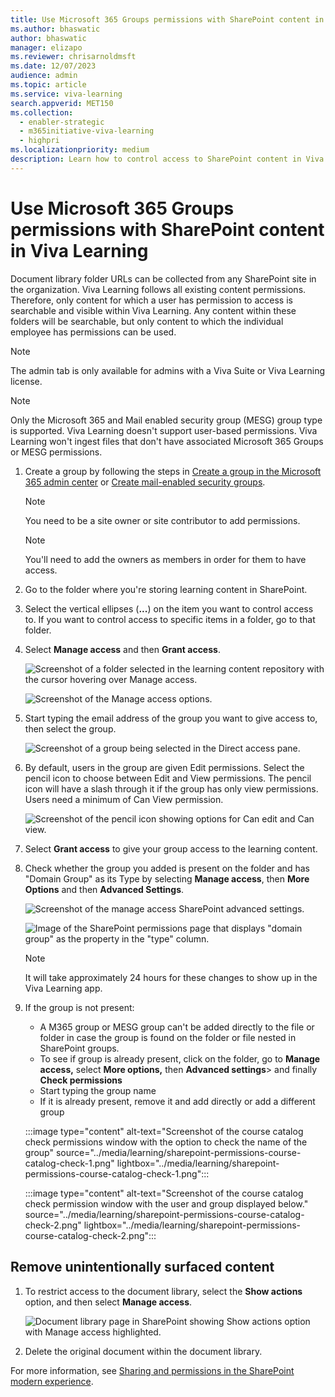 ```yaml
---
title: Use Microsoft 365 Groups permissions with SharePoint content in Viva Learning
ms.author: bhaswatic
author: bhaswatic
manager: elizapo
ms.reviewer: chrisarnoldmsft
ms.date: 12/07/2023
audience: admin
ms.topic: article
ms.service: viva-learning
search.appverid: MET150
ms.collection:
  - enabler-strategic
  - m365initiative-viva-learning
  - highpri
ms.localizationpriority: medium
description: Learn how to control access to SharePoint content in Viva Learning by using Microsoft 365 Groups.
---
```


# Use Microsoft 365 Groups permissions with SharePoint content in Viva Learning

Document library folder URLs can be collected from any SharePoint site in the organization. Viva Learning follows all existing content permissions. Therefore, only content for which a user has permission to access is searchable and visible within Viva Learning. Any content within these folders will be searchable, but only content to which the individual employee has permissions can be used.

> [!NOTE]
> The admin tab is only available for admins with a Viva Suite or Viva Learning license.

> [!NOTE]
> Only the Microsoft 365 and Mail enabled security group (MESG) group type is supported. Viva Learning doesn't support user-based permissions. Viva Learning won't ingest files that don't have associated Microsoft 365 Groups or MESG permissions.

1. Create a group by following the steps in [Create a group in the Microsoft 365 admin center](/microsoft-365/admin/create-groups/create-groups) or [Create mail-enabled security groups](/exchange/recipients/mail-enabled-security-groups).

   > [!NOTE]
   > You need to be a site owner or site contributor to add permissions.

   > [!NOTE]
   > You'll need to add the owners as members in order for them to have access.

2. Go to the folder where you're storing learning content in SharePoint.
3. Select the vertical ellipses (**...**) on the item you want to control access to. If you want to control access to specific items in a folder, go to that folder.
4. Select **Manage access** and then **Grant access**.

    ![Screenshot of a folder selected in the learning content repository with the cursor hovering over Manage access.](../media/learning/sharepoint-manage-access.png)

    ![Screenshot of the Manage access options.](../media/learning/sharepoint-direct-access.png)

6. Start typing the email address of the group you want to give access to, then select the group.

    ![Screenshot of a group being selected in the Direct access pane.](../media/learning/sharepoint-group.png)

7. By default, users in the group are given Edit permissions. Select the pencil icon to choose between Edit and View permissions. The pencil icon will have a slash through it if the group has only view permissions. Users need a minimum of Can View permission.

    ![Screenshot of the pencil icon showing options for Can edit and Can view.](../media/learning/sharepoint-edit-view.png)

8. Select **Grant access** to give your group access to the learning content.

9. Check whether the group you added is present on the folder and has "Domain Group" as its Type by selecting **Manage access**, then **More Options** and then **Advanced Settings**.

   ![Screenshot of the manage access SharePoint advanced settings.](../media/learning/sharepoint-permissions-advanced-settings.png)

   ![Image of the SharePoint permissions page that displays "domain group" as the property in the "type" column.](../media/learning/sharepoint-permissions.png)

   > [!NOTE]
   > It will take approximately 24 hours for these changes to show up in the Viva Learning app.

9. If the group is not present:

   - A M365 group or MESG group can't be added directly to the file or folder in case the group is found on the folder or file nested in SharePoint groups.
   - To see if group is already present, click on the folder, go to **Manage access,** select **More options,** then **Advanced settings**> and finally **Check permissions**
   - Start typing the group name
   - If it is already present, remove it and add directly or add a different group

   :::image type="content" alt-text="Screenshot of the course catalog check permissions window with the option to check the name of the group" source="../media/learning/sharepoint-permissions-course-catalog-check-1.png" lightbox="../media/learning/sharepoint-permissions-course-catalog-check-1.png":::

   :::image type="content" alt-text="Screenshot of the course catalog check permission window with the user and group displayed below." source="../media/learning/sharepoint-permissions-course-catalog-check-2.png" lightbox="../media/learning/sharepoint-permissions-course-catalog-check-2.png":::

## Remove unintentionally surfaced content

1. To restrict access to the document library, select the **Show actions** option, and then select **Manage access**.

     ![Document library page in SharePoint showing Show actions option with Manage access highlighted.](../media/learning/learning-sharepoint-permissions2.png)

2. Delete the original document within the document library.

For more information, see [Sharing and permissions in the SharePoint modern experience](/sharepoint/modern-experience-sharing-permissions).

